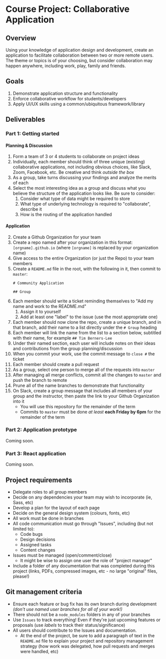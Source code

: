 # Course Project: Collaborative Application

## Overview

Using your knowledge of application design and development, create an application to facilitate collaboration between two or more remote users. The theme or topics is of your choosing, but consider collaboration may happen anywhere, including work, play, family and friends.

## Goals

1. Demonstrate application structure and functionality
2. Enforce collaborative workflow for students/developers
3. Apply UI/UX skills using a common/ubiquitous framework/library

## Deliverables

### Part 1: Getting started

#### Planning & Discussion
1. Form a team of 3 or 4 students to collaborate on project ideas
2. Individually, each member should think of three unique (existing) collaborative applications, not including obvious choices, like Slack, Zoom, Facebook, etc. Be creative and think *outside the box*
3. As a group, take turns discussing your findings and analyze the merits of each
4. Select the most interesting idea as a group and discuss what you believe the structure of the application looks like. Be sure to consider:
   1. Consider what type of data might be required to store
   2. What type of underlying technology is required to "collaborate", describe it
   3. How is the routing of the application handled


#### Application
2. Create a Github Organization for your team
3. Create a repo named after your organization in this format: `[orgname].github.io` (where `[orgname]` is replaced by your organization name)
4. Give access to the entire Organization (or just the Repo) to your team members
5. Create a `README.md` file in the root, with the following in it, then commit to `master`:
	```
	# Community Application

	## Group
	```
1. Each member should write a ticket reminding themselves to "Add my name and work to the README.md"
   1. Assign it to yourself
   2. Add at least one "label" to the issue (use the most appropriate one)
1. Each member should now clone the repo, create a unique branch, and in that branch, add their name to a list directly under the `# Group` heading
2. Each member will link the name from the list to a section below, subtitled with their name, for example `## Tim Berners-Lee`
3. Under their named section, each user will include notes on their ideas and contributions from the group planning/discussion 
4. When you commit your work, use the commit message to `close #` the ticket
5. Each member should create a pull request
6. As a group, select one person to merge all of the requests into `master`
7. After managing all merge conflicts, commit all the changes to `master` and push the branch to remote
8. Prune all of the name branches to demonstrate that functionality
9. On Slack, create a group message that includes all members of your group and the instructor, then paste the link to your Github Organization into it 
   - You will use this repository for the remainder of the term
   - Commits to `master` must be done *at least* **each Friday by 6pm** for the remainder of the term

### Part 2: Application prototype

Coming soon.

### Part 3: React application

Coming soon.

## Project requirements

- Delegate roles to all group members
- Decide on any dependencies your team may wish to incorporate (ie, Sass, etc)
- Develop a plan for the layout of each page
- Decide on the general design system (colours, fonts, etc)
- All work must be done in branches
- All code communication must go through "Issues", including (but not limited to):
  - Code bugs
  - Design decisions
  - Assigned tasks
  - Content changes
- Issues must be managed (open/comment/close)
  - It might be wise to assign one user the role of "project manager"
- Include a folder of any documentation that was completed during this project (links, PDFs, compressed images, etc - no large "original" files, please!)


## Git management criteria

- Ensure each feature or bug fix has its own branch during development _(don't use named user branches for all of your work!)_
- There should not be a `node_modules` folders in any of your branches
- Use `Issues` to track everything! Even if they're just upcoming features or proposals (use _labels_ to track their status/significance)
- All users should contribute to the Issues and documentation. 
  - At the end of the project, be sure to add a paragraph of text in the `README.md` file to explain your project and repository management strategy (how work was delegated, how pull requests and merges were handled, etc)
